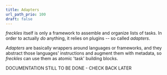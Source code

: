 ```yaml
---
title: Adapters
url_path_prio: 100
draft: false
---
```


*freckles* itself is only a framework to assemble and organize lists of tasks. In order to actually *do* anything, it relies on plugins -- so called *adapters*.

*Adapters* are basically wrappers around languages or frameworks, and they abstract those languages' instructions and augment them with metadata, so *freckles* can use them as atomic 'task' building blocks.

DOCUMENTATION STILL TO BE DONE - CHECK BACK LATER

